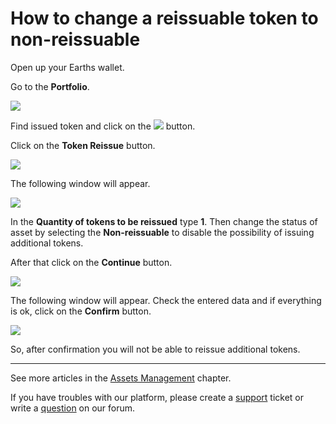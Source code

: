 # How to change a reissuable token to non-reissuable

Open up your Earths wallet.

Go to the **Portfolio**.

![](/_assets/token_reissue_01.png)

Find issued token and click on the ![](/_assets/token_reissue_02.png) button.

Click on the **Token Reissue** button.

![](/_assets/token_reissue_03.png)

The following window will appear.

![](/_assets/token_reissue_04.png)

In the **Quantity of tokens to be reissued** type **1**. Then change the status of asset by selecting the **Non-reissuable** to disable the possibility of issuing additional tokens.

After that click on the **Continue** button.

![](/_assets/token_nonreissue_05.png)

The following window will appear.
Check the entered data and if everything is ok, click on the **Confirm** button.

![](/_assets/token_nonreissue_06.png)

So, after confirmation you will not be able to reissue additional tokens.

___

See more articles in the [Assets Management](/earths-client/assets-management.md) chapter.

If you have troubles with our platform, please create a [support](https://support.earths.ga/) ticket or write a [question](https://forum.earths.ga/) on our forum.
